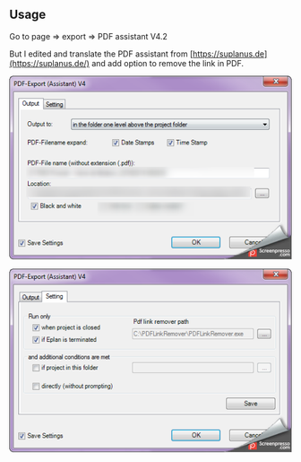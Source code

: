## Usage

Go to page => export => PDF assistant V4.2



But I edited and translate the PDF assistant from [https://suplanus.de](https://suplanus.de/) and add option to remove the link in PDF.



![](screenshot\1.png)

![2](screenshot\2.png)


